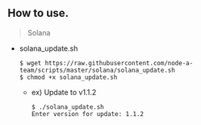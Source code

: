 ## How to use.
> Solana
- solana_update.sh   
  ``` 
  $ wget https://raw.githubusercontent.com/node-a-team/scripts/master/solana/solana_update.sh
  $ chmod +x solana_update.sh
  ```
  - ex) Update to v1.1.2  
    ```
    $ ./solana_update.sh
    Enter version for update: 1.1.2
    ```
